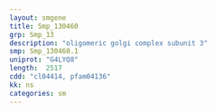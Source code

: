 ```yaml
---
layout: smgene
title: Smp_130460
grp: Smp_13
description: "oligomeric golgi complex subunit 3"
smp: Smp_130460.1
uniprot: "G4LYQ8"
length:  2517
cdd: "cl04414, pfam04136"
kk: ns
categories: sm
---
```

